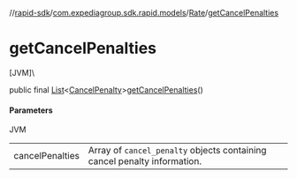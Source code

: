 //[rapid-sdk](../../../index.md)/[com.expediagroup.sdk.rapid.models](../index.md)/[Rate](index.md)/[getCancelPenalties](get-cancel-penalties.md)

# getCancelPenalties

[JVM]\

public final [List](https://docs.oracle.com/javase/8/docs/api/java/util/List.html)&lt;[CancelPenalty](../-cancel-penalty/index.md)&gt;[getCancelPenalties](get-cancel-penalties.md)()

#### Parameters

JVM

| | |
|---|---|
| cancelPenalties | Array of `cancel_penalty` objects containing cancel penalty information. |
